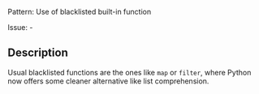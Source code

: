 Pattern: Use of blacklisted built-in function

Issue: -

## Description

Usual blacklisted functions are the ones like `map` or `filter`, where Python now offers some cleaner alternative like list comprehension.

